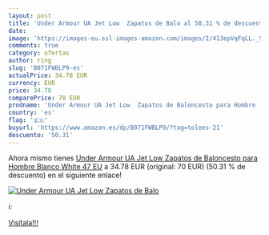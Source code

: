 ```yaml
---
layout: post
title: 'Under Armour UA Jet Low  Zapatos de Balo al 50.31 % de descuento'
date: 
image: 'https://images-eu.ssl-images-amazon.com/images/I/413epVqFqLL._SL200_.jpg'
comments: true
category: ofertas
author: ring
slug: 'B071FWBLP9-es'
actualPrice: 34.78 EUR
currency: EUR
price: 34.78
comparePrice: 70 EUR
prodname: 'Under Armour UA Jet Low  Zapatos de Baloncesto para Hombre  Blanco  White   47 EU'
country: 'es'
flag: '🇪🇸'
buyurl: 'https://www.amazon.es/dp/B071FWBLP9/?tag=tolees-21'
descuento: '50.31'
---
```


Ahora mismo tienes [Under Armour UA Jet Low  Zapatos de Baloncesto para Hombre  Blanco  White   47 EU](https://www.amazon.es/dp/B071FWBLP9/?tag=tolees-21) a 34.78 EUR (original: 70 EUR) (50.31 %  de descuento) en el siguiente enlace!

[![Under Armour UA Jet Low  Zapatos de Balo](https://images-eu.ssl-images-amazon.com/images/I/413epVqFqLL._SL200_.jpg)](https://www.amazon.es/dp/B071FWBLP9/?tag=tolees-21)

ℹ️:


[Visítala!!!](https://www.amazon.es/dp/B071FWBLP9/?tag=tolees-21)
